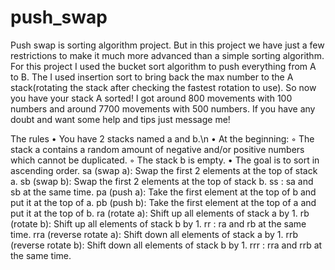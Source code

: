 # push_swap
Push swap is sorting algorithm project.
But in this project we have just a few restrictions to make it much more advanced than a simple sorting algorithm. 
For this project I used the bucket sort algorithm to push everything from A to B.
The I used insertion sort to bring back the max number to the A stack(rotating the stack after checking the fastest rotation to use).
So now you have your stack A sorted!
I got around 800 movements with 100 numbers and around 7700 movements with 500 numbers.
If you have any doubt and want some help and tips just message me! 

The rules
• You have 2 stacks named a and b.\n
• At the beginning:
◦ The stack a contains a random amount of negative and/or positive numbers
which cannot be duplicated.
◦ The stack b is empty.
• The goal is to sort in ascending order.
sa (swap a): Swap the first 2 elements at the top of stack a.
sb (swap b): Swap the first 2 elements at the top of stack b.
ss : sa and sb at the same time.
pa (push a): Take the first element at the top of b and put it at the top of a.
pb (push b): Take the first element at the top of a and put it at the top of b.
ra (rotate a): Shift up all elements of stack a by 1.
rb (rotate b): Shift up all elements of stack b by 1.
rr : ra and rb at the same time.
rra (reverse rotate a): Shift down all elements of stack a by 1.
rrb (reverse rotate b): Shift down all elements of stack b by 1.
rrr : rra and rrb at the same time.
